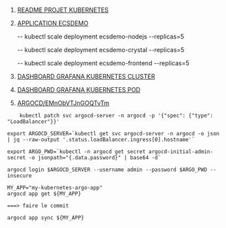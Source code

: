 1. [README PROJET KUBERNETES](https://github.com/OusmanaTraore/all/tree/master/PROJET)

2. [ APPLICATION ECSDEMO ](http://afe24b534f2d64968b42a919df88b4de-1401280157.eu-north-1.elb.amazonaws.com/)

    -- kubectl scale deployment ecsdemo-nodejs --replicas=5  

    -- kubectl scale deployment ecsdemo-crystal --replicas=5  

    -- kubectl scale deployment ecsdemo-frontend --replicas=5  


3. [DASHBOARD GRAFANA KUBERNETES CLUSTER ](http://a41e9573df81e4d348922da2455df2da-696240626.eu-north-1.elb.amazonaws.com/d/IPrny1wnz/kubernetes-cluster-monitoring-via-prometheus?orgId=1&refresh=10s)

4. [DASHBOARD GRAFANA KUBERNETES POD ](http://a41e9573df81e4d348922da2455df2da-696240626.eu-north-1.elb.amazonaws.com/d/4XuMd2Iiz/kubernetes-pod-monitoring?orgId=1)

5. [ ARGOCD/EMnObVTJnGOQTvTm](https://a45c9719527624116a8ce4c4db40ad84-932098440.eu-north-1.elb.amazonaws.com/loginreturn_url=https%3A%2F%2Fa45c9719527624116a8ce4c4db40ad84-932098440eu-north-1.elb.amazonaws.com%2Fapplications%2Fmy-kubernetes-argo-app) 


```
    kubectl patch svc argocd-server -n argocd -p '{"spec": {"type": "LoadBalancer"}}'

export ARGOCD_SERVER=`kubectl get svc argocd-server -n argocd -o json | jq --raw-output '.status.loadBalancer.ingress[0].hostname'`

export ARGO_PWD=`kubectl -n argocd get secret argocd-initial-admin-secret -o jsonpath="{.data.password}" | base64 -d`

argocd login $ARGOCD_SERVER --username admin --password $ARGO_PWD --insecure

```
    MY_APP="my-kubernetes-argo-app"
    argocd app get ${MY_APP}

    ===> faire le commit

    argocd app sync ${MY_APP}
  